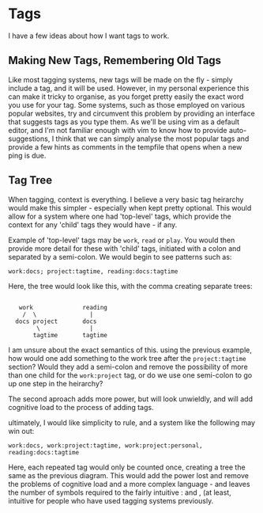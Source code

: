 # Tags

I have a few ideas about how I want tags to work.

## Making New Tags, Remembering Old Tags

Like most tagging systems, new tags will be made on the fly - simply include a tag,
and it will be used. However, in my personal experience this can make it tricky to
organise, as you forget pretty easily the exact word you use for your tag. Some
systems, such as those employed on various popular websites, try and circumvent this
problem by providing an interface that suggests tags as you type them. As we'll
be using vim as a default editor, and I'm not familiar enough with vim to know how
to provide auto-suggestions, I think that we can simply analyse the most popular tags
and provide a few hints as comments in the tempfile that opens when a new ping is
due.

## Tag Tree

When tagging, context is everything. I believe a very basic tag heirarchy would make
this simpler - especially when kept pretty optional. This would allow for a system
where one had 'top-level' tags, which provide the context for any 'child' tags they
would have - if any.

Example of 'top-level' tags may be `work`, `read` or `play`. You would then provide
more detail for these with 'child' tags, initiated with a colon and separated by
a semi-colon. We would begin to see patterns such as:

`work:docs; project:tagtime, reading:docs:tagtime`

Here, the tree would look like this, with the comma creating separate trees:

```text

   work              reading
    /  \               |
  docs project       docs
        \              |
       tagtime       tagtime
```

I am unsure about the exact semantics of this. using the previous example, how would
one add something to the work tree after the `project:tagtime` section? Would they
add a semi-colon and remove the possibility of more than one child for the `work:project`
tag, or do we use one semi-colon to go up one step in the heirarchy?

The second aproach adds more power, but will look unwieldly, and will add cognitive
load to the process of adding tags.

ultimately, I would like simplicity to rule, and a system like the following may win
out:

`work:docs, work:project:tagtime, work:project:personal, reading:docs:tagtime`

Here, each repeated tag would only be counted once, creating a tree the same as the
previous diagram. This would add the power lost and remove the problems of cognitive
load and a more complex language - and leaves the number of symbols required to the
fairly intuitive : and , (at least, intuitive for people who have used tagging systems
previously.
